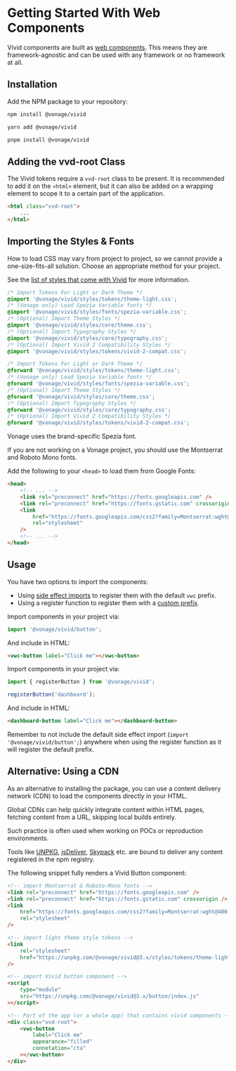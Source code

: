 # Getting Started With Web Components

Vivid components are built as [web components](https://developer.mozilla.org/en-US/docs/Web/API/Web_components). This means they are framework-agnostic and can be used with any framework or no framework at all.

## Installation

Add the NPM package to your repository:

<vwc-tabs>
<vwc-tab label="npm"></vwc-tab>
<vwc-tab-panel>

```sh
npm install @vonage/vivid
```

</vwc-tab-panel>
<vwc-tab label="yarn"></vwc-tab>
<vwc-tab-panel>

```sh
yarn add @vonage/vivid
```

</vwc-tab-panel>
<vwc-tab label="pnpm"></vwc-tab>
<vwc-tab-panel>

```sh
pnpm install @vonage/vivid
```

</vwc-tab-panel>
</vwc-tabs>

## Adding the vvd-root Class

The Vivid tokens require a `vvd-root` class to be present. It is recommended to add it on the `<html>` element, but it can also be added on a wrapping element to scope it to a certain part of the application.

```html
<html class="vvd-root">
	...
</html>
```

## Importing the Styles & Fonts

How to load CSS may vary from project to project, so we cannot provide a one-size-fits-all solution. Choose an appropriate method for your project.

See the [list of styles that come with Vivid](/guides/styles/) for more information.

<vwc-tabs>
<vwc-tab label="CSS"></vwc-tab>
<vwc-tab-panel>

```css
/* Import Tokens For Light or Dark Theme */
@import '@vonage/vivid/styles/tokens/theme-light.css';
/* (Vonage only) Load Spezia Variable fonts */
@import '@vonage/vivid/styles/fonts/spezia-variable.css';
/* (Optional) Import Theme Styles */
@import '@vonage/vivid/styles/core/theme.css';
/* (Optional) Import Typography Styles */
@import '@vonage/vivid/styles/core/typography.css';
/* (Optional) Import Vivid 2 Compatibility Styles */
@import '@vonage/vivid/styles/tokens/vivid-2-compat.css';
```

</vwc-tab-panel>
<vwc-tab label="SCSS"></vwc-tab>
<vwc-tab-panel>

```scss
/* Import Tokens For Light or Dark Theme */
@forward '@vonage/vivid/styles/tokens/theme-light.css';
/* (Vonage only) Load Spezia Variable fonts */
@forward '@vonage/vivid/styles/fonts/spezia-variable.css';
/* (Optional) Import Theme Styles */
@forward '@vonage/vivid/styles/core/theme.css';
/* (Optional) Import Typography Styles */
@forward '@vonage/vivid/styles/core/typography.css';
/* (Optional) Import Vivid 2 Compatibility Styles */
@forward '@vonage/vivid/styles/tokens/vivid-2-compat.css';
```

</vwc-tab-panel>
</vwc-tabs>

<vwc-action-group style="inline-size: 100%">
<vwc-accordion expand-mode="multi" style="inline-size: 100%">
<vwc-accordion-item heading="Not a Vonage Project?" expanded="false">

Vonage uses the brand-specific Spezia font.

If you are not working on a Vonage project, you should use the Montserrat and Roboto Mono fonts.

Add the following to your `<head>` to load them from Google Fonts:

```html
<head>
	<!-- ... -->
	<link rel="preconnect" href="https://fonts.googleapis.com" />
	<link rel="preconnect" href="https://fonts.gstatic.com" crossorigin />
	<link
		href="https://fonts.googleapis.com/css2?family=Montserrat:wght@400;500;600&family=Roboto+Mono:wght@400;500&display=swap"
		rel="stylesheet"
	/>
	<!-- ... -->
</head>
```

</vwc-accordion-item>
</vwc-accordion>
</vwc-action-group>

## Usage

You have two options to import the components:

- Using [side effect imports](https://developer.mozilla.org/en-US/docs/Web/JavaScript/Reference/Statements/import#import_a_module_for_its_side_effects_only) to register them with the default `vwc` prefix.
- Using a register function to register them with a [custom prefix](/guides/prefix/).

<vwc-tabs>
<vwc-tab label="Import"></vwc-tab>
<vwc-tab-panel>

Import components in your project via:

```js
import '@vonage/vivid/button';
```

And include in HTML:

```html
<vwc-button label="Click me"></vwc-button>
```

</vwc-tab-panel>
<vwc-tab label="Register Function"></vwc-tab>
<vwc-tab-panel>

Import components in your project via:

```js
import { registerButton } from '@vonage/vivid';

registerButton('dashboard');
```

And include in HTML:

```html
<dashboard-button label="Click me"></dashboard-button>
```

Remember to not include the default side effect import (`import '@vonage/vivid/button';`) anywhere when using the register function as it will register the default prefix.

</vwc-tab-panel>
</vwc-tabs>

## Alternative: Using a CDN

As an alternative to installing the package, you can use a content delivery network (CDN) to load the components directly in your HTML.

Global CDNs can help quickly integrate content within HTML pages, fetching content from a URL, skipping local builds entirely.

Such practice is often used when working on POCs or reproduction environments.

Tools like [UNPKG](https://unpkg.com), [jsDeliver](https://www.jsdelivr.com), [Skypack](https://www.skypack.dev) etc. are bound to deliver any content registered in the npm registry.

The following snippet fully renders a Vivid Button component:

```html
<!-- import Montserrat & Roboto-Mono fonts -->
<link rel="preconnect" href="https://fonts.googleapis.com" />
<link rel="preconnect" href="https://fonts.gstatic.com" crossorigin />
<link
	href="https://fonts.googleapis.com/css2?family=Montserrat:wght@400;500;600&family=Roboto+Mono:wght@400;500&display=swap"
	rel="stylesheet"
/>

<!-- import light theme style tokens -->
<link
	rel="stylesheet"
	href="https://unpkg.com/@vonage/vivid@3.x/styles/tokens/theme-light.css"
/>

<!-- import Vivid button component -->
<script
	type="module"
	src="https://unpkg.com/@vonage/vivid@3.x/button/index.js"
></script>

<!-- Part of the app (or a whole app) that contains vivid components -->
<div class="vvd-root">
	<vwc-button
		label="Click me"
		appearance="filled"
		connotation="cta"
	></vwc-button>
</div>
```
